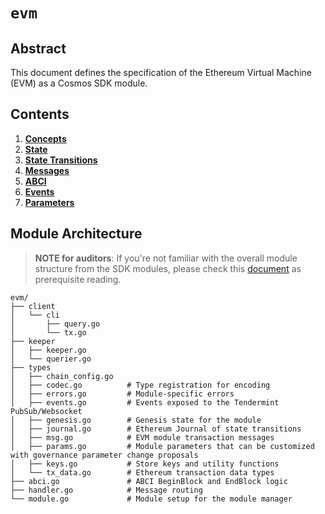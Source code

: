 <!--
order: 0
title: EVM Overview
parent:
  title: "evm"
-->

# `evm`

## Abstract

This document defines the specification of the Ethereum Virtual Machine (EVM) as a Cosmos SDK module.

## Contents

1. **[Concepts](01_concepts.md)**
2. **[State](02_state.md)**
3. **[State Transitions](03_state_transitions.md)**
4. **[Messages](04_messages.md)**
5. **[ABCI](05_abci.md)**
6. **[Events](06_events.md)**
7. **[Parameters](07_params.md)**

## Module Architecture

> **NOTE for auditors**: If you're not familiar with the overall module structure from
the SDK modules, please check this [document](https://docs.cosmos.network/master/building-modules/structure.html) as
prerequisite reading.

```shell
evm/
├── client
│   └── cli
│       ├── query.go
│       └── tx.go
├── keeper
│   ├── keeper.go
│   └── querier.go
├── types
│   ├── chain_config.go
│   ├── codec.go          # Type registration for encoding
│   ├── errors.go         # Module-specific errors
│   ├── events.go         # Events exposed to the Tendermint PubSub/Websocket
│   ├── genesis.go        # Genesis state for the module
│   ├── journal.go        # Ethereum Journal of state transitions
│   ├── msg.go            # EVM module transaction messages
│   ├── params.go         # Module parameters that can be customized with governance parameter change proposals
│   ├── keys.go           # Store keys and utility functions
│   └── tx_data.go        # Ethereum transaction data types
├── abci.go               # ABCI BeginBlock and EndBlock logic
├── handler.go            # Message routing
└── module.go             # Module setup for the module manager
```
